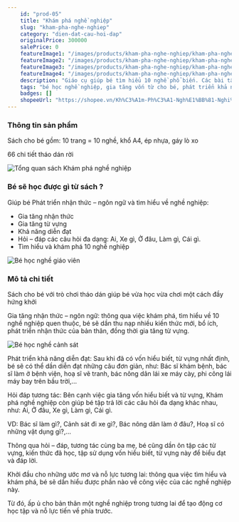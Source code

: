 ```yaml
---
    id: "prod-05"
    title: "Khám phá nghề nghiệp"
    slug: "kham-pha-nghe-nghiep"
    category: "dien-dat-cau-hoi-dap"
    originalPrice: 300000
    salePrice: 0
    featureImage1: "/images/products/kham-pha-nghe-nghiep/kham-pha-nghe-nghiep-1.jpg"
    featureImage2: "/images/products/kham-pha-nghe-nghiep/kham-pha-nghe-nghiep-2.jpg"
    featureImage3: "/images/products/kham-pha-nghe-nghiep/kham-pha-nghe-nghiep-3.jpg"
    featureImage4: "/images/products/kham-pha-nghe-nghiep/kham-pha-nghe-nghiep-4.jpg"
    description: "Giáo cụ giúp bé tìm hiểu 10 nghề phổ biến. Các bài tập tháo dán, trả lời câu hỏi giúp bé gia tăng nhận thưc, gia tăng từ vựng, phát triển khả năng diễn đạt."
    tags: "bé học nghề nghiệp, gia tăng vốn từ cho bé, phát triển khả năng diễn đạt, sách tháo dán"
    badges: []
    shopeeUrl: "https://shopee.vn/Kh%C3%A1m-Ph%C3%A1-Ngh%E1%BB%81-Nghi%E1%BB%87p-TrangGiaoCuDayHoc-i.4108781.782730156?sp_atk=6c8a446f-f938-4d37-8c27-04b25f1f87fe&xptdk=6c8a446f-f938-4d37-8c27-04b25f1f87fe"
---
```


### Thông tin sản phẩm

Sách cho bé gồm: 10 trang = 10 nghề, khổ A4, ép nhựa, gáy lò xo

66 chi tiết tháo dán rời

![Tổng quan sách Khám phá nghề nghiệp](/images/products/kham-pha-nghe-nghiep/kham-pha-nghe-nghiep-3.jpg)

### Bé sẽ học được gì từ sách ?

Giúp bé Phát triển nhận thức – ngôn ngữ và tìm hiểu về nghề nghiệp:

- Gia tăng nhận thức
- Gia tăng từ vựng
- Khả năng diễn đạt
- Hỏi – đáp các câu hỏi đa dạng: Ai, Xe gì, Ở đâu, Làm gì, Cái gì.
- Tìm hiểu và khám phá 10 nghề nghiệp

![Bé học nghề giáo viên](/images/products/kham-pha-nghe-nghiep/kham-pha-nghe-nghiep-2.jpg)

### Mô tả chi tiết

Sách cho bé với trò chơi tháo dán giúp bé vừa học vừa chơi một cách đầy hứng khởi

Gia tăng nhận thức – ngôn ngữ: thông qua việc khám phá, tìm hiểu về 10 nghề nghiệp quen thuộc, bé sẽ dần thu nạp nhiều kiến thức mới, bổ ích, phát triển nhận thức của bản thân, đồng thời gia tăng từ vựng.

![Bé học nghề cảnh sát](/images/products/kham-pha-nghe-nghiep/kham-pha-nghe-nghiep-4.jpg)

Phát triển khả năng diễn đạt: Sau khi đã có vốn hiểu biết, từ vựng nhất định, bé sẽ có thể dần diễn đạt những câu đơn giản, như: Bác sĩ khám bệnh, bác sĩ làm ở bệnh viện, hoạ sĩ vẽ tranh, bác nông dân lái xe máy cày, phi công lái máy bay trên bầu trời,…

Hỏi đáp tương tác: Bên cạnh việc gia tăng vốn hiểu biết và từ vựng, Khám phá nghề nghiệp còn giúp bé tập trả lời các câu hỏi đa dạng khác nhau, như: Ai, Ở đâu, Xe gì, Làm gì, Cái gì.

VD: Bác sĩ làm gì?, Cảnh sát đi xe gì?, Bác nông dân làm ở đâu?, Hoạ sĩ có những vật dụng gì?,…

Thông qua hỏi – đáp, tương tác cùng ba mẹ, bé cũng dần ôn tập các từ vựng, kiến thức đã học, tập sử dụng vốn hiểu biết, từ vựng này để biểu đạt và đáp lời.

Khởi đầu cho những ước mơ và nỗ lực tương lai: thông qua việc tìm hiểu và khám phá, bé sẽ dần hiểu được phần nào về công việc của các nghề nghiệp này.

Từ đó, ấp ủ cho bản thân một nghề nghiệp trong tương lai để tạo động cơ học tập và nỗ lực tiến về phía trước.
